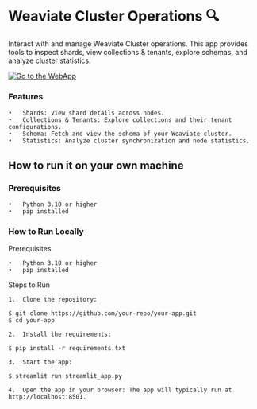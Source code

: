 # Weaviate Cluster Operations 🔍

Interact with and manage Weaviate Cluster operations. This app provides tools to inspect shards, view collections & tenants, explore schemas, and analyze cluster statistics.

[![Go to the WebApp](https://static.streamlit.io/badges/streamlit_badge_black_white.svg)](https://weaviatecluster.streamlit.app/)

### Features

	•	Shards: View shard details across nodes.
	•	Collections & Tenants: Explore collections and their tenant configurations.
	•	Schema: Fetch and view the schema of your Weaviate cluster.
	•	Statistics: Analyze cluster synchronization and node statistics.

## How to run it on your own machine

### Prerequisites

	•	Python 3.10 or higher
	•	pip installed

### How to Run Locally

Prerequisites

	•	Python 3.10 or higher
	•	pip installed

Steps to Run

	1.	Clone the repository:

   ```
   $ git clone https://github.com/your-repo/your-app.git
   $ cd your-app
   ```

	2.	Install the requirements:

   ```
   $ pip install -r requirements.txt
   ```

	3.	Start the app:

   ```
   $ streamlit run streamlit_app.py
   ```

	4.	Open the app in your browser: The app will typically run at http://localhost:8501.
